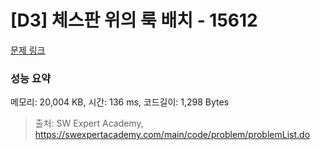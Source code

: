 # [D3] 체스판 위의 룩 배치 - 15612 

[문제 링크](https://swexpertacademy.com/main/code/problem/problemDetail.do?contestProbId=AYOBfxwaAXsDFATW) 

### 성능 요약

메모리: 20,004 KB, 시간: 136 ms, 코드길이: 1,298 Bytes



> 출처: SW Expert Academy, https://swexpertacademy.com/main/code/problem/problemList.do